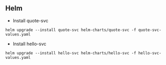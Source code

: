## Helm


* Install quote-svc
```
helm upgrade --install quote-svc helm-charts/quote-svc -f quote-svc-values.yaml
```

* Install hello-svc
```
helm upgrade --install hello-svc helm-charts/hello-svc -f hello-svc-values.yaml
```
